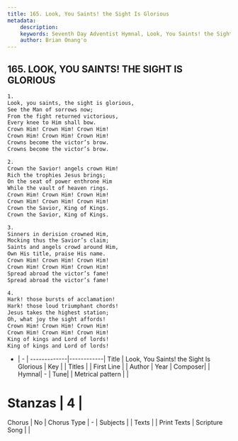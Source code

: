 ```yaml
---
title: 165. Look, You Saints! the Sight Is Glorious
metadata:
    description: 
    keywords: Seventh Day Adventist Hymnal, Look, You Saints! the Sight Is Glorious, , 
    author: Brian Onang'o
---
```



## 165. LOOK, YOU SAINTS! THE SIGHT IS GLORIOUS

```txt
1.
Look, you saints, the sight is glorious,
See the Man of sorrows now;
From the fight returned victorious,
Every knee to Him shall bow.
Crown Him! Crown Him! Crown Him!
Crown Him! Crown Him! Crown Him!
Crowns become the victor’s brow.
Crowns become the victor’s brow.

2.
Crown the Savior! angels crown Him!
Rich the trophies Jesus brings;
On the seat of power enthrone Him
While the vault of heaven rings.
Crown Him! Crown Him! Crown Him!
Crown Him! Crown Him! Crown Him!
Crown the Savior, King of Kings.
Crown the Savior, King of Kings.

3.
Sinners in derision crowned Him,
Mocking thus the Savior’s claim;
Saints and angels crowd around Him,
Own His title, praise His name.
Crown Him! Crown Him! Crown Him!
Crown Him! Crown Him! Crown Him!
Spread abroad the victor’s fame!
Spread abroad the victor’s fame!

4.
Hark! those bursts of acclamation!
Hark! those loud triumphant chords!
Jesus takes the highest station;
Oh, what joy the sight affords!
Crown Him! Crown Him! Crown Him!
Crown Him! Crown Him! Crown Him!
King of kings and Lord of lords!
King of kings and Lord of lords!
```

- |   -  |
-------------|------------|
Title | Look, You Saints! the Sight Is Glorious |
Key |  |
Titles |  |
First Line |  |
Author | 
Year | 
Composer|  |
Hymnal|  - |
Tune|  |
Metrical pattern | |
# Stanzas | 4 |
Chorus | No |
Chorus Type | - |
Subjects |  |
Texts |  |
Print Texts | 
Scripture Song |  |
  
